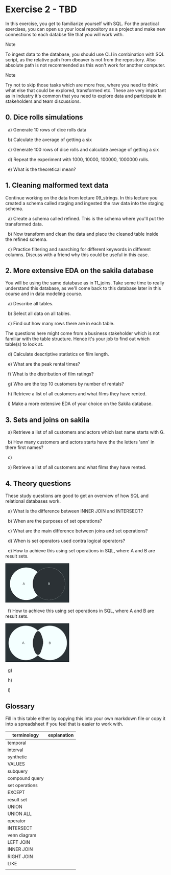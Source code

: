 # Exercise 2 - TBD

In this exercise, you get to familiarize yourself with SQL. For the practical exercises, you can open up your local repository as a project and make new connections to each databse file that you will work with.

> [!NOTE]
> To ingest data to the database, you should use CLI in combination with SQL script, as the relative path from dbeaver is not from the repository. Also absolute path is not recommended as this won't work for another computer.

> [!NOTE]
> Try not to skip those tasks which are more free, where you need to think what else that could be explored, transformed etc. These are very important as in industry it's common that you need to explore data and participate in stakeholders and team discussions.

## 0. Dice rolls simulations

&nbsp; a) Generate 10 rows of dice rolls data

&nbsp; b) Calculate the average of getting a six

&nbsp; c) Generate 100 rows of dice rolls and calculate average of getting a six

&nbsp; d) Repeat the experiment with 1000, 10000, 100000, 1000000 rolls.

<!-- Can you make these in the same query, so you get one column for each experiment?

The result set could look similar to this

| 10 rolls | 100 | 1000 | 10000 | 100000 | 1000000 |
| -------- | --- | ---- | ----- | ------ | ------- |
| 0.5      | 0.2 | ...  | ...   | ...    | ...     | -->

&nbsp; e) What is the theoretical mean?

## 1. Cleaning malformed text data

Continue working on the data from lecture 09_strings. In this lecture you created a schema called staging and ingested the raw data into the staging schema.

&nbsp; a) Create a schema called refined. This is the schema where you'll put the transformed data.

&nbsp; b) Now transform and clean the data and place the cleaned table inside the refined schema.

&nbsp; c) Practice filtering and searching for different keywords in different columns. Discuss with a friend why this could be useful in this case.

## 2. More extensive EDA on the sakila database

You will be using the same database as in 11_joins. Take some time to really understand this database, as we'll come back to this database later in this course and in data modeling course.

&nbsp; a) Describe all tables.

&nbsp; b) Select all data on all tables.

&nbsp; c) Find out how many rows there are in each table.

The questions here might come from a business stakeholder which is not familiar with the table structure. Hence it's your job to find out which table(s) to look at.

&nbsp; d) Calculate descriptive statistics on film length.

&nbsp; e) What are the peak rental times?

&nbsp; f) What is the distribution of film ratings?

&nbsp; g) Who are the top 10 customers by number of rentals?

&nbsp; h) Retrieve a list of all customers and what films they have rented.

&nbsp; i) Make a more extensive EDA of your choice on the Sakila database.

## 3. Sets and joins on sakila

&nbsp; a) Retrieve a list of all customers and actors which last name starts with G.

&nbsp; b) How many customers and actors starts have the the letters 'ann' in there first names?

&nbsp; c)

&nbsp; x) Retrieve a list of all customers and what films they have rented.

## 4. Theory questions

These study questions are good to get an overview of how SQL and relational databases work.

&nbsp; a) What is the difference between INNER JOIN and INTERSECT?

&nbsp; b) When are the purposes of set operations?

&nbsp; c) What are the main difference between joins and set operations?

&nbsp; d) When is set operators used contra logical operators?

&nbsp; e) How to achieve this using set operations in SQL, where A and B are result sets.

<img src ="https://github.com/kokchun/assets/blob/main/sql/set_question_1.png?raw=true" width = 200>

&nbsp; f) How to achieve this using set operations in SQL, where A and B are result sets.

<img src ="https://github.com/kokchun/assets/blob/main/sql/set_question_2.png?raw=true" width = 200>

&nbsp; g)

&nbsp; h)

&nbsp; i)

## Glossary

Fill in this table either by copying this into your own markdown file or copy it into a spreadsheet if you feel that is easier to work with.

| terminology    | explanation |
| -------------- | ----------- |
| temporal       |             |
| interval       |             |
| synthetic      |             |
| VALUES         |             |
| subquery       |             |
| compound query |             |
| set operations |             |
| EXCEPT         |             |
| result set     |             |
| UNION          |             |
| UNION ALL      |             |
| operator       |             |
| INTERSECT      |             |
| venn diagram   |             |
| LEFT JOIN      |             |
| INNER JOIN     |             |
| RIGHT JOIN     |             |
| LIKE           |             |
|                |             |
